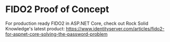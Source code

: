 # FIDO2 Proof of Concept

For production ready FIDO2 in ASP.NET Core, check out Rock Solid Knowledge's latest product: https://www.identityserver.com/articles/fido2-for-aspnet-core-solving-the-password-problem
